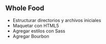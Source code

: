 ## Whole Food

* Estructurar directorios y archivos iniciales
* Maquetar con HTML5
* Agregar estilos con Sass
* Agregar Bourbon
